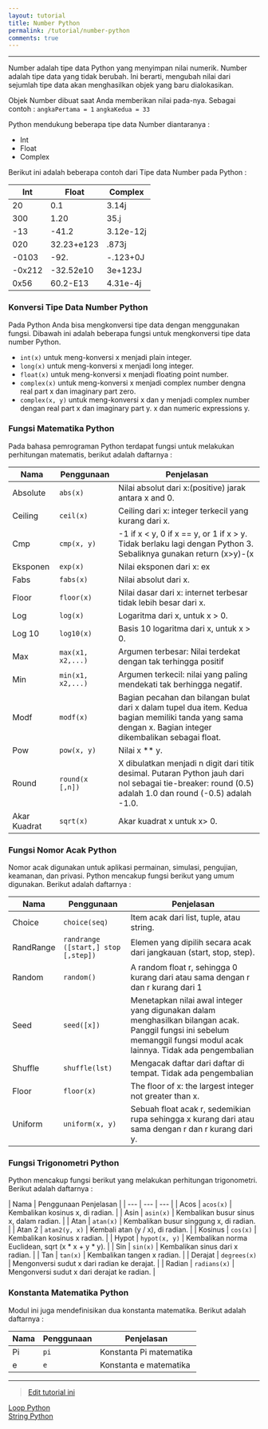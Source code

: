 ```yaml
---
layout: tutorial
title: Number Python
permalink: /tutorial/number-python
comments: true
---
```


---

Number adalah tipe data Python yang menyimpan nilai numerik. Number adalah tipe data yang tidak berubah. Ini berarti, mengubah nilai dari sejumlah tipe data akan menghasilkan objek yang baru dialokasikan.

Objek Number dibuat saat Anda memberikan nilai pada-nya. Sebagai contoh : `angkaPertama = 1`
`angkaKedua = 33 `

Python mendukung beberapa tipe data Number diantaranya :
- Int
- Float
- Complex

Berikut ini adalah beberapa contoh dari Tipe data Number pada Python :

| Int |	Float |	Complex |
| --- | --- | --- |
| 20 |	0.1 |	3.14j |
| 300 |	1.20 |	35.j |
| -13 |	-41.2 |	3.12e-12j |
| 020 |	32.23+e123 |	.873j |
| -0103 |	-92. |	-.123+0J |
| -0x212 |	-32.52e10 |	3e+123J |
| 0x56 |	60.2-E13 |	4.31e-4j |


### Konversi Tipe Data Number Python
Pada Python Anda bisa mengkonversi tipe data dengan menggunakan fungsi. Dibawah ini adalah beberapa fungsi untuk mengkonversi tipe data number Python. 
- `int(x)`
untuk meng-konversi x menjadi plain integer.
- `long(x)`
untuk meng-konversi x menjadi long integer.
- `float(x)`
untuk meng-konversi x menjadi floating point number.
- `complex(x)`
untuk meng-konversi x menjadi complex number dengna real part x dan imaginary part zero.
- `complex(x, y)`
untuk meng-konversi x dan y menjadi complex number dengan real part x dan imaginary part y. x dan numeric expressions y. 


### Fungsi Matematika Python
Pada bahasa pemrograman Python terdapat fungsi untuk melakukan perhitungan matematis, berikut adalah daftarnya :

| Nama |	Penggunaan |	Penjelasan |
| --- | --- | --- |
| Absolute |	`abs(x)` |	Nilai absolut dari x:(positive) jarak antara x and 0. |
| Ceiling |	`ceil(x)` |	Ceiling dari x: integer terkecil yang kurang dari x. |
| Cmp |	`cmp(x, y)` |	-1 if x < y, 0 if x == y, or 1 if x > y. Tidak berlaku lagi dengan Python 3. Sebaliknya gunakan return (x>y)-(x |
| Eksponen |	`exp(x)` |	Nilai eksponen dari x: ex |
| Fabs |	`fabs(x)` |	Nilai absolut dari x. |
| Floor |	`floor(x)` |	Nilai dasar dari x: internet terbesar tidak lebih besar dari x. |
| Log |	`log(x)` |	Logaritma dari x, untuk x > 0. |
| Log 10 |	`log10(x)` |	Basis 10 logaritma dari x, untuk x > 0. |
| Max |	`max(x1, x2,...)`	 | Argumen terbesar: Nilai terdekat dengan tak terhingga positif |
| Min |	`min(x1, x2,...)` |	Argumen terkecil: nilai yang paling mendekati tak berhingga negatif. |
| Modf |	`modf(x)` |	Bagian pecahan dan bilangan bulat dari x dalam tupel dua item. Kedua bagian memiliki tanda yang sama dengan x. Bagian integer dikembalikan sebagai float. |
| Pow |	`pow(x, y)` |	Nilai x ** y. |
| Round |	`round(x [,n])` |	X dibulatkan menjadi n digit dari titik desimal. Putaran Python jauh dari nol sebagai tie-breaker: round (0.5) adalah 1.0 dan round (-0.5) adalah -1.0. |
| Akar Kuadrat |	`sqrt(x)` |	Akar kuadrat x untuk x> 0. |


### Fungsi Nomor Acak Python
Nomor acak digunakan untuk aplikasi permainan, simulasi, pengujian, keamanan, dan privasi. Python mencakup fungsi berikut yang umum digunakan. Berikut adalah daftarnya :

| Nama | 	Penggunaan | 	Penjelasan | 
| --- | --- | --- |
| Choice | 	`choice(seq)` | 	Item acak dari list, tuple, atau string. | 
| RandRange | 	`randrange ([start,] stop [,step])` | 	Elemen yang dipilih secara acak dari jangkauan (start, stop, step). | 
| Random | 	`random()` | 	A random float r, sehingga 0 kurang dari atau sama dengan r dan r kurang dari 1 | 
| Seed | 	`seed([x])` | 	Menetapkan nilai awal integer yang digunakan dalam menghasilkan bilangan acak. Panggil fungsi ini sebelum memanggil fungsi modul acak lainnya. Tidak ada pengembalian | 
| Shuffle | 	`shuffle(lst)` | 	Mengacak daftar dari daftar di tempat. Tidak ada pengembalian | 
| Floor	| `floor(x)`	 | The floor of x: the largest integer not greater than x. | 
| Uniform| 	`uniform(x, y)` | 	Sebuah float acak r, sedemikian rupa sehingga x kurang dari atau sama dengan r dan r kurang dari y. | 


### Fungsi Trigonometri Python
Python mencakup fungsi berikut yang melakukan perhitungan trigonometri. Berikut adalah daftarnya :

| Nama |	Penggunaan	Penjelasan |
| --- | --- | --- |
| Acos |	`acos(x)` |	Kembalikan kosinus x, di radian. |
| Asin |	`asin(x)` |	Kembalikan busur sinus x, dalam radian. |
| Atan |	`atan(x)` |	Kembalikan busur singgung x, di radian. |
| Atan 2 |	`atan2(y, x)`	 | Kembali atan (y / x), di radian. |
| Kosinus |	`cos(x)` |	Kembalikan kosinus x radian. |
| Hypot	 | `hypot(x, y)` |	Kembalikan norma Euclidean, sqrt (x * x + y * y). |
| Sin |	`sin(x)` |	Kembalikan sinus dari x radian. |
| Tan |	`tan(x)` |	Kembalikan tangen x radian. |
| Derajat |	`degrees(x)` |	Mengonversi sudut x dari radian ke derajat. |
| Radian |	`radians(x)` |	Mengonversi sudut x dari derajat ke radian. |

### Konstanta Matematika Python
Modul ini juga mendefinisikan dua konstanta matematika. Berikut adalah daftarnya :

| Nama |	Penggunaan	| Penjelasan| 
| --- | --- | --- |
| Pi	| `pi`	| Konstanta Pi matematika| 
| e	| `e`	| Konstanta e matematika| 




---
> [Edit tutorial ini](https://github.com/belajarpythoncom/belajarpythoncom.github.io/edit/master/tutorials/number-python.md)

<div class="row navigation-tutorial">
    <div class="col-md-6 prev-tutorial">
        <a href="/tutorial/loop-python"><i class="fas fa-arrow-circle-left"></i>Loop Python</a>
    </div>
    <div class="col-md-6 next-tutorial">
        <a href="/tutorial/string-python" class="hoverable">String Python<i class="fas fa-arrow-circle-right"></i></a>
    </div>
</div>
